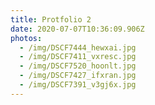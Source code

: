 ```yaml
---
title: Protfolio 2
date: 2020-07-07T10:36:09.906Z
photos:
  - /img/DSCF7444_hewxai.jpg
  - /img/DSCF7411_vxresc.jpg
  - /img/DSCF7520_hoonlt.jpg
  - /img/DSCF7427_ifxran.jpg
  - /img/DSCF7391_v3gj6x.jpg
---
```

